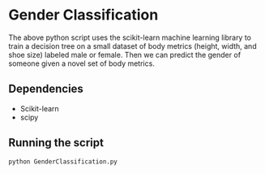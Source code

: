 # Gender Classification

The above python script uses the scikit-learn machine learning library to train a decision tree on a small dataset of body metrics (height, width, and shoe size) labeled male or female. Then we can predict the gender of someone given a novel set of body metrics.

## Dependencies
* Scikit-learn
* scipy

## Running the script

```
python GenderClassification.py
```